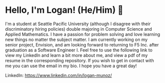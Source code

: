 # Hello, I'm Logan! (He/Him) :wave:

I'm a student at Seattle Pacific University (although I disagree with their discriminatory hiring policies) double majoring in Computer Science and Applied Mathematics. I have a passion for problem solving and love learning new things no matter the subject matter. I am currently working on my senior project, Envision, and am looking forward to returning to F5 Inc. after graduation as a Software Engineer I. Feel free to use the following link to view my LinkedIn and learn a bit more about me, and view a pdf of my resume in the corresponding repository. If you wish to get in contact with me you can use the email in my bio. I hope you have a great day!

LinkedIn: https://www.linkedin.com/in/logan-munoz/

